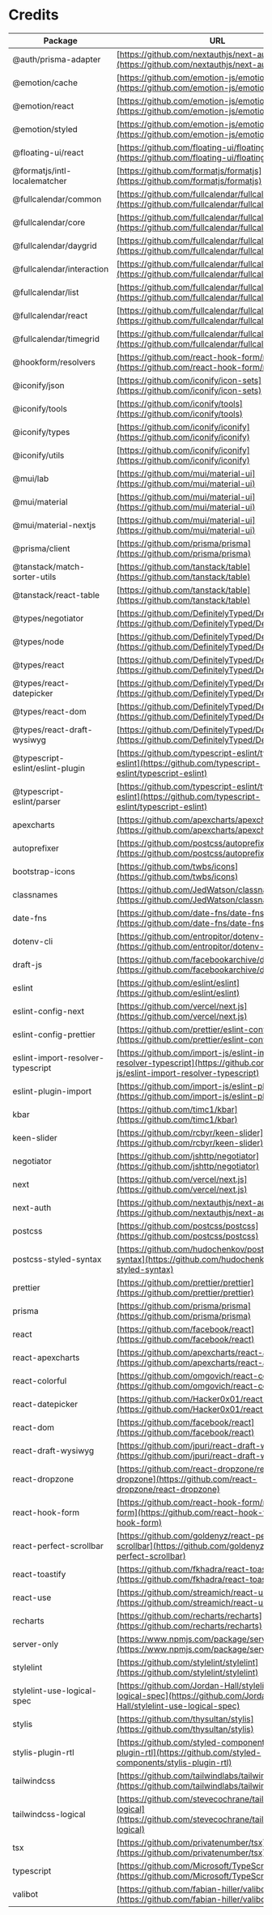 # Credits

| Package                             | URL                                                            | License              |
| ----------------------------------- | -------------------------------------------------------------- | -------------------- |
| @auth/prisma-adapter                | [https://github.com/nextauthjs/next-auth](https://github.com/nextauthjs/next-auth) | ISC |
| @emotion/cache                      | [https://github.com/emotion-js/emotion](https://github.com/emotion-js/emotion) | MIT |
| @emotion/react                      | [https://github.com/emotion-js/emotion](https://github.com/emotion-js/emotion) | MIT |
| @emotion/styled                     | [https://github.com/emotion-js/emotion](https://github.com/emotion-js/emotion) | MIT |
| @floating-ui/react                  | [https://github.com/floating-ui/floating-ui](https://github.com/floating-ui/floating-ui) | MIT |
| @formatjs/intl-localematcher        | [https://github.com/formatjs/formatjs](https://github.com/formatjs/formatjs) | MIT |
| @fullcalendar/common                | [https://github.com/fullcalendar/fullcalendar](https://github.com/fullcalendar/fullcalendar) | MIT |
| @fullcalendar/core                  | [https://github.com/fullcalendar/fullcalendar](https://github.com/fullcalendar/fullcalendar) | MIT |
| @fullcalendar/daygrid               | [https://github.com/fullcalendar/fullcalendar](https://github.com/fullcalendar/fullcalendar) | MIT |
| @fullcalendar/interaction           | [https://github.com/fullcalendar/fullcalendar](https://github.com/fullcalendar/fullcalendar) | MIT |
| @fullcalendar/list                  | [https://github.com/fullcalendar/fullcalendar](https://github.com/fullcalendar/fullcalendar) | MIT |
| @fullcalendar/react                 | [https://github.com/fullcalendar/fullcalendar-react](https://github.com/fullcalendar/fullcalendar-react) | MIT |
| @fullcalendar/timegrid              | [https://github.com/fullcalendar/fullcalendar](https://github.com/fullcalendar/fullcalendar) | MIT |
| @hookform/resolvers                 | [https://github.com/react-hook-form/resolvers](https://github.com/react-hook-form/resolvers) | MIT |
| @iconify/json                       | [https://github.com/iconify/icon-sets](https://github.com/iconify/icon-sets) | MIT |
| @iconify/tools                      | [https://github.com/iconify/tools](https://github.com/iconify/tools) | MIT |
| @iconify/types                      | [https://github.com/iconify/iconify](https://github.com/iconify/iconify) | MIT |
| @iconify/utils                      | [https://github.com/iconify/iconify](https://github.com/iconify/iconify) | MIT |
| @mui/lab                            | [https://github.com/mui/material-ui](https://github.com/mui/material-ui) | MIT |
| @mui/material                       | [https://github.com/mui/material-ui](https://github.com/mui/material-ui) | MIT |
| @mui/material-nextjs                | [https://github.com/mui/material-ui](https://github.com/mui/material-ui) | MIT |
| @prisma/client                      | [https://github.com/prisma/prisma](https://github.com/prisma/prisma) | Apache-2.0 |
| @tanstack/match-sorter-utils        | [https://github.com/tanstack/table](https://github.com/tanstack/table) | MIT |
| @tanstack/react-table               | [https://github.com/tanstack/table](https://github.com/tanstack/table) | MIT |
| @types/negotiator                   | [https://github.com/DefinitelyTyped/DefinitelyTyped](https://github.com/DefinitelyTyped/DefinitelyTyped) | MIT |
| @types/node                         | [https://github.com/DefinitelyTyped/DefinitelyTyped](https://github.com/DefinitelyTyped/DefinitelyTyped) | MIT |
| @types/react                        | [https://github.com/DefinitelyTyped/DefinitelyTyped](https://github.com/DefinitelyTyped/DefinitelyTyped) | MIT |
| @types/react-datepicker             | [https://github.com/DefinitelyTyped/DefinitelyTyped](https://github.com/DefinitelyTyped/DefinitelyTyped) | MIT |
| @types/react-dom                    | [https://github.com/DefinitelyTyped/DefinitelyTyped](https://github.com/DefinitelyTyped/DefinitelyTyped) | MIT |
| @types/react-draft-wysiwyg          | [https://github.com/DefinitelyTyped/DefinitelyTyped](https://github.com/DefinitelyTyped/DefinitelyTyped) | MIT |
| @typescript-eslint/eslint-plugin    | [https://github.com/typescript-eslint/typescript-eslint](https://github.com/typescript-eslint/typescript-eslint) | MIT |
| @typescript-eslint/parser           | [https://github.com/typescript-eslint/typescript-eslint](https://github.com/typescript-eslint/typescript-eslint) | BSD-2-Clause |
| apexcharts                          | [https://github.com/apexcharts/apexcharts.js](https://github.com/apexcharts/apexcharts.js) | MIT |
| autoprefixer                        | [https://github.com/postcss/autoprefixer](https://github.com/postcss/autoprefixer) | MIT |
| bootstrap-icons                     | [https://github.com/twbs/icons](https://github.com/twbs/icons) | MIT |
| classnames                          | [https://github.com/JedWatson/classnames](https://github.com/JedWatson/classnames) | MIT |
| date-fns                            | [https://github.com/date-fns/date-fns](https://github.com/date-fns/date-fns) | MIT |
| dotenv-cli                          | [https://github.com/entropitor/dotenv-cli](https://github.com/entropitor/dotenv-cli) | MIT |
| draft-js                            | [https://github.com/facebookarchive/draft-js](https://github.com/facebookarchive/draft-js) | MIT |
| eslint                              | [https://github.com/eslint/eslint](https://github.com/eslint/eslint) | MIT |
| eslint-config-next                  | [https://github.com/vercel/next.js](https://github.com/vercel/next.js) | MIT |
| eslint-config-prettier              | [https://github.com/prettier/eslint-config-prettier](https://github.com/prettier/eslint-config-prettier) | MIT |
| eslint-import-resolver-typescript   | [https://github.com/import-js/eslint-import-resolver-typescript](https://github.com/import-js/eslint-import-resolver-typescript) | ISC |
| eslint-plugin-import                | [https://github.com/import-js/eslint-plugin-import](https://github.com/import-js/eslint-plugin-import) | MIT |
| kbar                                | [https://github.com/timc1/kbar](https://github.com/timc1/kbar) | MIT |
| keen-slider                         | [https://github.com/rcbyr/keen-slider](https://github.com/rcbyr/keen-slider) | MIT |
| negotiator                          | [https://github.com/jshttp/negotiator](https://github.com/jshttp/negotiator) | MIT |
| next                                | [https://github.com/vercel/next.js](https://github.com/vercel/next.js) | MIT |
| next-auth                           | [https://github.com/nextauthjs/next-auth](https://github.com/nextauthjs/next-auth) | ISC |
| postcss                             | [https://github.com/postcss/postcss](https://github.com/postcss/postcss) | MIT |
| postcss-styled-syntax               | [https://github.com/hudochenkov/postcss-styled-syntax](https://github.com/hudochenkov/postcss-styled-syntax) | MIT |
| prettier                            | [https://github.com/prettier/prettier](https://github.com/prettier/prettier) | MIT |
| prisma                              | [https://github.com/prisma/prisma](https://github.com/prisma/prisma) | Apache-2.0 |
| react                               | [https://github.com/facebook/react](https://github.com/facebook/react) | MIT |
| react-apexcharts                    | [https://github.com/apexcharts/react-apexcharts](https://github.com/apexcharts/react-apexcharts) | MIT |
| react-colorful                      | [https://github.com/omgovich/react-colorful](https://github.com/omgovich/react-colorful) | MIT |
| react-datepicker                    | [https://github.com/Hacker0x01/react-datepicker](https://github.com/Hacker0x01/react-datepicker) | MIT |
| react-dom                           | [https://github.com/facebook/react](https://github.com/facebook/react) | MIT |
| react-draft-wysiwyg                 | [https://github.com/jpuri/react-draft-wysiwyg](https://github.com/jpuri/react-draft-wysiwyg) | MIT |
| react-dropzone                      | [https://github.com/react-dropzone/react-dropzone](https://github.com/react-dropzone/react-dropzone) | MIT |
| react-hook-form                     | [https://github.com/react-hook-form/react-hook-form](https://github.com/react-hook-form/react-hook-form) | MIT |
| react-perfect-scrollbar             | [https://github.com/goldenyz/react-perfect-scrollbar](https://github.com/goldenyz/react-perfect-scrollbar) | MIT |
| react-toastify                      | [https://github.com/fkhadra/react-toastify](https://github.com/fkhadra/react-toastify) | MIT |
| react-use                           | [https://github.com/streamich/react-use](https://github.com/streamich/react-use) | The Unlicense |
| recharts                            | [https://github.com/recharts/recharts](https://github.com/recharts/recharts) | MIT |
| server-only                         | [https://www.npmjs.com/package/server-only](https://www.npmjs.com/package/server-only) | MIT |
| stylelint                           | [https://github.com/stylelint/stylelint](https://github.com/stylelint/stylelint) | MIT |
| stylelint-use-logical-spec          | [https://github.com/Jordan-Hall/stylelint-use-logical-spec](https://github.com/Jordan-Hall/stylelint-use-logical-spec) | CC0-1.0 |
| stylis                              | [https://github.com/thysultan/stylis](https://github.com/thysultan/stylis) | MIT |
| stylis-plugin-rtl                   | [https://github.com/styled-components/stylis-plugin-rtl](https://github.com/styled-components/stylis-plugin-rtl) | MIT |
| tailwindcss                         | [https://github.com/tailwindlabs/tailwindcss](https://github.com/tailwindlabs/tailwindcss) | MIT |
| tailwindcss-logical                 | [https://github.com/stevecochrane/tailwindcss-logical](https://github.com/stevecochrane/tailwindcss-logical) | ISC |
| tsx                                 | [https://github.com/privatenumber/tsx](https://github.com/privatenumber/tsx) | MIT |
| typescript                          | [https://github.com/Microsoft/TypeScript](https://github.com/Microsoft/TypeScript) | Apache-2.0 |
| valibot                             | [https://github.com/fabian-hiller/valibot](https://github.com/fabian-hiller/valibot) | MIT |
